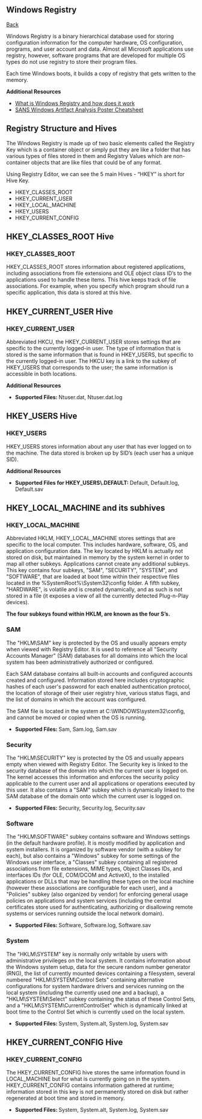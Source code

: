 <h2>Windows Registry</h2>
<a href="forensics">Back</a>
<p>Windows Registry is a binary hierarchical database used for storing configuration information for the computer hardware, OS configuration, programs, and user account and data. Almost all Microsoft applications use registry, however, software programs that are developed for multiple OS types do not use registry to store their program files.</p>
<p>Each time Windows boots, it builds a copy of registry that gets written to the memory.</p>
<b>Additional Resources</b>
<ul>
    <li><a href="https://techcult.com/what-is-windows-registry/" target="_blank">What is Windows Registry and how does it work</a></li>
    <li><a href="https://www.sans.org/posters/windows-forensic-analysis/" target="_blank">SANS Windows Artifact Analysis Poster Cheatsheet</a></li>
</ul>
<h2>Registry Structure and Hives</h2>
<p>The Windows Registry is made up of two basic elements called the Registry Key which is a container object or simply put they are like a folder that has various types of files stored in them and Registry Values which are non-container objects that are like files that could be of any format.</p>
<p>Using Registry Editor, we can see the 5 main Hives - “HKEY” is short for Hive Key.</p>
<ul>
    <li>HKEY_CLASSES_ROOT</li>
    <li>HKEY_CURRENT_USER</li>
    <li>HKEY_LOCAL_MACHINE</li>
    <li>HKEY_USERS</li>
    <li>HKEY_CURRENT_CONFIG</li>
</ul>

<div class="intro">
    <h2>HKEY_CLASSES_ROOT Hive</h2>
</div>
<div class="steps">
    <h3>HKEY_CLASSES_ROOT</h3>
    <p>HKEY_CLASSES_ROOT stores information about registered applications, including associations from file extensions and OLE object class ID’s to the applications used to handle these items. This hive keeps track of file associations. For example, when you specify which program should run a specific application, this data is stored at this hive.</p>
</div>

<div class="intro">
    <h2>HKEY_CURRENT_USER Hive</h2>
</div>
<div class="steps">
    <h3>HKEY_CURRENT_USER</h3>
    <p>Abbreviated HKCU, the HKEY_CURRENT_USER stores settings that are specific to the currently logged-in user. The type of information that is stored is the same information that is found in HKEY_USERS, but specific to the currently logged-in user. The HKCU key is a link to the subkey of HKEY_USERS that corresponds to the user; the same information is accessible in both locations.</p>
    <b>Additional Resources</b>
    <ul>
        <li><b>Supported Files: </b>Ntuser.dat, Ntuser.dat.log</li>
    </ul>
</div>

<div class="intro">
    <h2>HKEY_USERS Hive</h2>
</div>
<div class="steps">
    <h3>HKEY_USERS</h3>
    <p>HKEY_USERS stores information about any user that has ever logged on to the machine. The data stored is broken up by SID’s (each user has a unique SID).</p>
    <b>Additional Resources</b>
    <ul>
        <li><b>Supported Files for HKEY_USERS\.DEFAULT: </b>Default, Default.log, Default.sav</li>
    </ul>
</div>

<div class="intro">
    <h2>HKEY_LOCAL_MACHINE and its subhives</h2>
</div>
<div class="steps">
    <h3>HKEY_LOCAL_MACHINE</h3>
    <p>Abbreviated HKLM, HKEY_LOCAL_MACHINE stores settings that are specific to the local computer. This includes hardware, software, OS, and application configuration data. The key located by HKLM is actually not stored on disk, but maintained in memory by the system kernel in order to map all other subkeys. Applications cannot create any additional subkeys. This key contains four subkeys, "SAM", "SECURITY", "SYSTEM", and "SOFTWARE", that are loaded at boot time within their respective files located in the %SystemRoot%\System32\config folder. A fifth subkey, "HARDWARE", is volatile and is created dynamically, and as such is not stored in a file (it exposes a view of all the currently detected Plug-n-Play devices).</p>
    <b>The four subkeys found within HKLM, are known as the four S’s.</b>
    <h3>SAM</h3>
    <p>The "HKLM\SAM" key is protected by the OS and usually appears empty when viewed with Registry Editor. It is used to reference all "Security Accounts Manager" (SAM) databases for all domains into which the local system has been administratively authorized or configured.</p>
    <p>Each SAM database contains all built-in accounts and configured accounts created and configured. Information stored here includes cryptographic hashes of each user's password for each enabled authentication protocol, the location of storage of their user registry hive, various status flags, and the list of domains in which the account was configured.</p>
    <p>The SAM file is located in the system at C:\WINDOWS\system32\config, and cannot be moved or copied when the OS is running.</p>
    <ul>
        <li><b>Supported Files: </b>Sam, Sam.log, Sam.sav</li>
    </ul>
    <h3>Security</h3>
    <p>The "HKLM\SECURITY" key is protected by the OS and usually appears empty when viewed with Registry Editor. The Security key is linked to the security database of the domain into which the current user is logged on. The kernel accesses this information and enforces the security policy applicable to the current user and all applications or operations executed by this user. It also contains a "SAM" subkey which is dynamically linked to the SAM database of the domain onto which the current user is logged on.</p>
    <ul>
        <li><b>Supported Files: </b>Security, Security.log, Security.sav</li>
    </ul>
    <h3>Software</h3>
    <p>The "HKLM\SOFTWARE" subkey contains software and Windows settings (in the default hardware profile). It is mostly modified by application and system installers. It is organized by software vendor (with a subkey for each), but also contains a "Windows" subkey for some settings of the Windows user interface, a "Classes" subkey containing all registered associations from file extensions, MIME types, Object Classes IDs, and interfaces IDs (for OLE, COM/DCOM and ActiveX), to the installed applications or DLLs that may be handling these types on the local machine (however these associations are configurable for each user), and a "Policies" subkey (also organized by vendor) for enforcing general usage policies on applications and system services (including the central certificates store used for authenticating, authorizing or disallowing remote systems or services running outside the local network domain).</p>
    <ul>
        <li><b>Supported Files: </b>Software, Software.log, Software.sav</li>
    </ul>
    <h3>System</h3>
    <p>The "HKLM\SYSTEM" key is normally only writable by users with administrative privileges on the local system. It contains information about the Windows system setup, data for the secure random number generator (RNG), the list of currently mounted devices containing a filesystem, several numbered "HKLM\SYSTEM\Control Sets" containing alternative configurations for system hardware drivers and services running on the local system (including the currently used one and a backup), a "HKLM\SYSTEM\Select" subkey containing the status of these Control Sets, and a "HKLM\SYSTEM\CurrentControlSet" which is dynamically linked at boot time to the Control Set which is currently used on the local system.</p>
    <ul>
        <li><b>Supported Files: </b>System, System.alt, System.log, System.sav</li>
    </ul>
</div>

<div class="intro">
    <h2>HKEY_CURRENT_CONFIG Hive</h2>
</div>
<div class="steps">
    <h3>HKEY_CURRENT_CONFIG</h3>
    <p>The HKEY_CURRENT_CONFIG hive stores the same information found in LOCAL_MACHINE but for what is currently going on in the system. HKEY_CURRENT_CONFIG contains information gathered at runtime; information stored in this key is not permanently stored on disk but rather regenerated at boot time and stored in memory.</p>
    <ul>
        <li><b>Supported Files: </b>System, System.alt, System.log, System.sav</li>
    </ul>
</div>